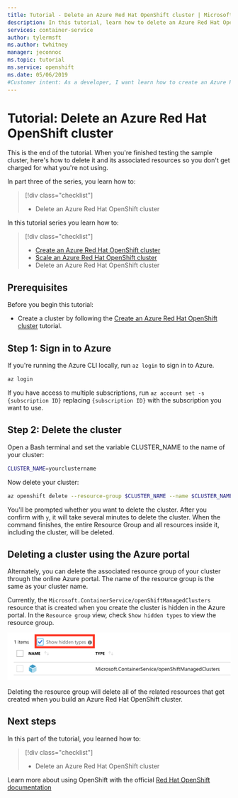 ```yaml
---
title: Tutorial - Delete an Azure Red Hat OpenShift cluster | Microsoft Docs
description: In this tutorial, learn how to delete an Azure Red Hat OpenShift cluster using the Azure CLI
services: container-service
author: tylermsft
ms.author: twhitney
manager: jeconnoc
ms.topic: tutorial
ms.service: openshift
ms.date: 05/06/2019
#Customer intent: As a developer, I want learn how to create an Azure Red Hat OpenShift cluster, scale it, and then clean up resources so that I am not charged for what I'm not using.
---
```


# Tutorial: Delete an Azure Red Hat OpenShift cluster

This is the end of the tutorial. When you're finished testing the sample cluster, here's how to delete it and its associated resources so you don't get charged for what you're not using.

In part three of the series, you learn how to:

> [!div class="checklist"]
> * Delete an Azure Red Hat OpenShift cluster

In this tutorial series you learn how to:
> [!div class="checklist"]
> * [Create an Azure Red Hat OpenShift cluster](tutorial-create-cluster.md)
> * [Scale an Azure Red Hat OpenShift cluster](tutorial-scale-cluster.md)
> * Delete an Azure Red Hat OpenShift cluster

## Prerequisites

Before you begin this tutorial:

* Create a cluster by following the [Create an Azure Red Hat OpenShift cluster](tutorial-create-cluster.md) tutorial.

## Step 1: Sign in to Azure

If you're running the Azure CLI locally, run `az login` to sign in to Azure.

```bash
az login
```

If you have access to multiple subscriptions, run `az account set -s {subscription ID}` replacing `{subscription ID}` with the subscription you want to use.

## Step 2: Delete the cluster

Open a Bash terminal and set the variable CLUSTER_NAME to the name of your cluster:

```bash
CLUSTER_NAME=yourclustername
```

Now delete your cluster:

```bash
az openshift delete --resource-group $CLUSTER_NAME --name $CLUSTER_NAME
```

You'll be prompted whether you want to delete the cluster. After you confirm with `y`, it will take several minutes to delete the cluster. When the command finishes, the entire Resource Group and all resources inside it, including the cluster, will be deleted.

## Deleting a cluster using the Azure portal

Alternately, you can delete the associated resource group of your cluster through the online Azure portal. The name of the resource group is the same as your cluster name.

Currently, the `Microsoft.ContainerService/openShiftManagedClusters` resource that is created when you create the cluster is hidden in the Azure portal. In the `Resource group` view, check `Show hidden types` to view the resource group.

![Screenshot of the hidden type checkbox](./media/aro-portal-hidden-type.png)

Deleting the resource group will delete all of the related resources that get created when you build an Azure Red Hat OpenShift cluster.

## Next steps

In this part of the tutorial, you learned how to:
> [!div class="checklist"]
> * Delete an Azure Red Hat OpenShift cluster

Learn more about using OpenShift with the official [Red Hat OpenShift documentation](https://docs.openshift.com/aro/welcome/index.html)